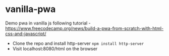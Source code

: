 # vanilla-pwa
Demo pwa in vanilla js following tutorial - https://www.freecodecamp.org/news/build-a-pwa-from-scratch-with-html-css-and-javascript/


- Clone the repo and install http-server
`npm install http-server`
- Visit localhost:8080/html on the browser
